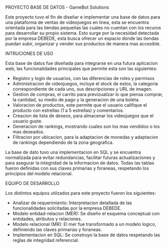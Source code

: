 PROYECTO BASE DE DATOS - GameBot Solutions

Este proyecto tuvo el fin de diseñar e implementar una base de datos para una plataforma de ventas de videojuegos en linea, esta se encuentra orientada para las tiendas pequeñas las cuales no cuentan con los recuros para desarrollar su propio sistema. Esto surge por la necesidad detectada por la empresa DEBEDE, esta busca ofrecer un espacio donde las tiendas puedan subir, organizar y vender sus productos de manera mas accesible.

INTRUCIONES DE USO

Esta base de datos fue diseñada para integrarse en una futura aplicacion web, las funcionalidades principales que permite esta son las siguientes:

  - Registro y login de usuarios, con las diferencias de roles y permisos
  - Administracion de videojuegos, incluye el stock de estos, la categoria correspondiente de cada uno, sus descripciones y URL de imagen.
  - Gestion de compras, el carrito para previzualizar lo que piensa comprar, la cantidad, su medio de pago y la generacion de una boleta.
  - Valoracion de productos, este permite que el usuario califique el producto con estrellas (1 a 5 estrellas) y comentarios.
  - Creacion de lista de deseos, para almacenar los videojuegos que el usuario guste.
  - Generacion de rankings, mostrando cuales son los mas vendidos o los mas deseados.
  - Filtracion por ubicacion, para la adaptacion de monedas y  adaptacion de rankings dependiendo de la zona geografica.

La base de dato tuvo una implementacion en SQL y se encuentra normalizada para evitar redundancias, facilitar futuras actualizaciones y para asegurar la integridad de la informacion de datos. Todas las tablas fueron definidas con sus claves primarias y foraneas, respetando los principios del modelo relacional.

EQUIPO DE DESARROLLO

Los distintos equipos utilzados para este proyecto fueron los siguientes:

  - Analizar de requerimiento: Interpretacion detallada de las funcionalidades solicitadas por la empresa DEBEDE.
  - Modelo entidad-relacion (MER): Se diseño el esquema conceptual con entidades, atributos y relaciones.
  - Modelo relacional (MR): El mer fue transformado a un modelo logico, definiendo las claves primarias y foraneas.
  - Implementacion en SQL: Se construyo la base de datos respetando las reglas de integridad referencial.
    
